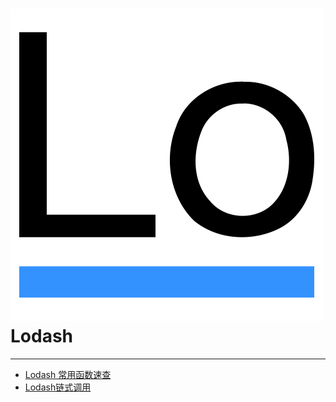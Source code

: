 # ![Lodash](./images/logo.png ":size=100") Lodash

---

- [Lodash 常用函数速查](/repository/Libraries/Lodash/Lodash常用函数速查.md#lodash常用函数速查)
- [Lodash链式调用](/repository/Libraries/Lodash/Lodash链式调用.md#lodash链式调用)